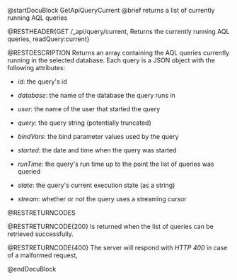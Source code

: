 
@startDocuBlock GetApiQueryCurrent
@brief returns a list of currently running AQL queries

@RESTHEADER{GET /_api/query/current, Returns the currently running AQL queries, readQuery:current}

@RESTDESCRIPTION
Returns an array containing the AQL queries currently running in the selected
database. Each query is a JSON object with the following attributes:

- *id*: the query's id

- *database*: the name of the database the query runs in

- *user*: the name of the user that started the query

- *query*: the query string (potentially truncated)

- *bindVars*: the bind parameter values used by the query

- *started*: the date and time when the query was started

- *runTime*: the query's run time up to the point the list of queries was
  queried

- *state*: the query's current execution state (as a string)

- *stream*: whether or not the query uses a streaming cursor

@RESTRETURNCODES

@RESTRETURNCODE{200}
Is returned when the list of queries can be retrieved successfully.

@RESTRETURNCODE{400}
The server will respond with *HTTP 400* in case of a malformed request,

@endDocuBlock
